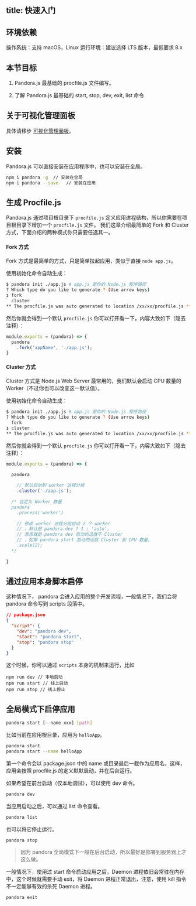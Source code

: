 title: 快速入门
---

## 环境依赖

操作系统：支持 macOS，Linux
运行环境：建议选择 LTS 版本，最低要求 8.x 

## 本节目标

1. Pandora.js 最基础的 procfile.js 文件编写。

2. 了解 Pandora.js 最基础的 start, stop, dev, exit, list 命令

## 关于可视化管理面板

具体请移步 [可视化管理面板](http://www.midwayjs.org/pandora/zh-cn/other/dashboard.html)。


## 安装

Pandora.js 可以直接安装在应用程序中，也可以安装在全局。

```sh
npm i pandora -g  // 安装在全局
npm i pandora --save   // 安装在应用
```

## 生成 Procfile.js

Pandora.js 通过项目根目录下 `procfile.js` 定义应用进程结构，所以你需要在项目根目录下增加一个 `procfile.js` 文件。
我们这章介绍最简单的 Fork 和 Cluster 方式，下面介绍的两种模式你只需要任选其一。

#### Fork 方式

Fork 方式是最简单的方式，只是简单拉起应用，类似于直接  `node app.js`。

使用初始化命令自动生成：

```bash
$ pandora init ./app.js # app.js 是你的 Node.js 程序路径
? Which type do you like to generate ? (Use arrow keys)
❯ fork 
  cluster 
** The procfile.js was auto generated to location /xx/xx/procfile.js **
```

然后你就会得到一个默认 `procfile.js` 你可以打开看一下，内容大致如下（隐去注释）：

```javascript
module.exports = (pandora) => {
  pandora
    .fork('appName', './app.js');
}
```

#### Cluster 方式

Cluster 方式是 Node.js Web Server 最常用的，我们默认会启动 CPU 数量的 Worker（不过你也可以改变这一默认值）。

使用初始化命令自动生成：

```bash
$ pandora init ./app.js # app.js 是你的 Node.js 程序路径
? Which type do you like to generate ? (Use arrow keys)
  fork 
❯ cluster 
** The procfile.js was auto generated to location /xx/xx/procfile.js **
```

然后你就会得到一个默认 `procfile.js` 你可以打开看一下，内容大致如下（隐去注释）：

```javascript
module.exports = (pandora) => {

  pandora
  
    // 默认启动到 worker 进程分组
    .cluster('./app.js'); 
 
  /* 自定义 Worker 数量
  pandora
    .process('worker')
    
    // 修改 worker 进程分组启动 2 个 worker 
    // ，默认是 pandora.dev ? 1 : 'auto'。
    // 意思就是 pandora dev 启动的话就不 Cluster 
    // ，如果 pandora start 启动的话就 Cluster 到 CPU 数量。
    .scale(2); 
  */
    
}
```

## 通过应用本身脚本启停

这种情况下， pandora 会进入应用的整个开发流程，一般情况下，我们会将 pandora 命令写到 scripts 段落中。

```json
// package.json
{
  "script": {
    "dev": "pandora dev",
    "start": "pandora start",
    "stop": "pandora stop"
  }
}
```

这个时候，你可以通过 `scripts` 本身的机制来运行，比如

```
npm run dev // 本地启动
npm run start // 线上启动
npm run stop // 线上停止
```

## 全局模式下启停应用

```sh
pandora start [--name xxx] [path]
```

比如当前在应用根目录，应用为 `helloApp`。

```sh
pandora start
pandora start --name helloApp
```

第一个命令会以 package.json 中的 name 或目录最后一截作为应用名，这样，应用会按照 procfile.js 的定义默默启动，并在后台运行。

如果希望在前台启动（仅本地调试），可以使用 dev 命令。

```sh
pandora dev
```

当应用启动之后，可以通过 list 命令查看。

```sh
pandora list
```

也可以将它停止运行。

```sh
pandora stop
```

> 因为 pandora 全局模式下一般在后台启动，所以最好是部署到服务器上才这么做。

一般情况下，使用过 start 命令启动应用之后，Daemon 进程依旧会常驻在内存中，这个时候就需要手动 exit，将 Daemon 进程正常退出，注意，使用 kill 指令不一定能够有效的杀死 Daemon 进程。

```sh
pandora exit
```
